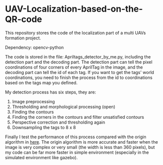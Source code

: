 # UAV-Localization-based-on-the-QR-code
This repository stores the code of the localization part of a multi UAVs formation project. 

Dependency: opencv-python

The code is stored in the file: Apriltags_detector_by_me.py, including the detection part and the decoding part.
The detection part can tell the pixel coordinations of four corners of every AprilTag in the image, and the decoding part can tell the id of each tag.
If you want to get the tags' world coordinations, you need to finish the process from the id to coordinations based on the tags map you defined.

My detection process has six steps, they are:
1. Image preprocessing
2. Thresholding and morphological processing (open)
3. Finding the contours
4. Finding the corners in the contours and filter unsatisfied contours
5. Perspective correction and thresholding again
6. Downsampling the tags to 8 x 8

Finally I test the performance of this process compared with the origin algorithm in [here](https://april.eecs.umich.edu/software/apriltag.html).
The origin algorithm is more accurate and faster when the image is very complex or very small (the width is less than 360 pixels), but my code can be far more faster in simple environment (especially in the simulated environment like gazebo). 
